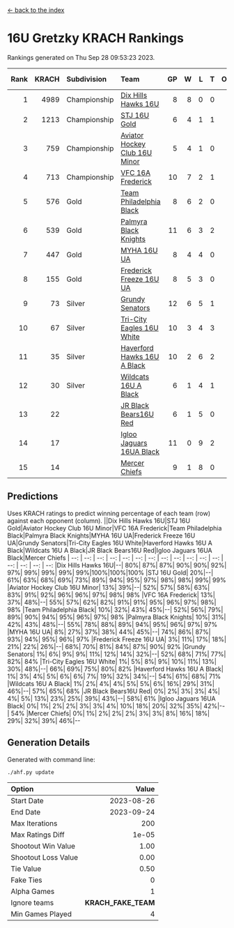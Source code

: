 [<- back to the index](readme.md)
# 16U Gretzky KRACH Rankings
Rankings generated on Thu Sep 28 09:53:23 2023.

Rank|KRACH|Subdivision|Team|GP|W|L|T|OTW|OTL|SoS|Exp Wins|Win Diff
---:|---:|:---|:---|---:|---:|---:|---:|---:|---:|---:|---:|---:
1|4989|Championship|[Dix Hills Hawks 16U](https://gamesheetstats.com/seasons/3659/teams/140688/schedule)|8|8|0|0|0|0|96|8.8|-0.0
2|1213|Championship|[STJ 16U Gold](https://gamesheetstats.com/seasons/3659/teams/140697/schedule)|6|4|1|1|1|0|425|5.4|0.0
3|759|Championship|[Aviator Hockey Club 16U Minor](https://gamesheetstats.com/seasons/3659/teams/140687/schedule)|5|4|1|0|2|1|299|4.9|0.0
4|713|Championship|[VFC 16A Frederick](https://gamesheetstats.com/seasons/3659/teams/140700/schedule)|10|7|2|1|0|1|626|8.4|0.0
5|576|Gold|[Team Philadelphia Black](https://gamesheetstats.com/seasons/3659/teams/140698/schedule)|8|6|2|0|1|0|294|6.9|0.0
6|539|Gold|[Palmyra Black Knights](https://gamesheetstats.com/seasons/3659/teams/140696/schedule)|11|6|3|2|0|0|464|7.9|0.0
7|447|Gold|[MYHA 16U UA](https://gamesheetstats.com/seasons/3659/teams/140695/schedule)|8|4|4|0|1|1|497|4.9|0.0
8|155|Gold|[Frederick Freeze 16U UA](https://gamesheetstats.com/seasons/3659/teams/140689/schedule)|8|5|3|0|0|0|215|5.9|0.0
9|73|Silver|[Grundy Senators](https://gamesheetstats.com/seasons/3659/teams/140690/schedule)|12|6|5|1|0|0|181|7.4|0.0
10|67|Silver|[Tri-City Eagles 16U White](https://gamesheetstats.com/seasons/3659/teams/140699/schedule)|10|3|4|3|0|0|226|5.4|0.0
11|35|Silver|[Haverford Hawks 16U A Black](https://gamesheetstats.com/seasons/3659/teams/140691/schedule)|10|2|6|2|0|1|580|3.9|0.0
12|30|Silver|[Wildcats 16U A Black](https://gamesheetstats.com/seasons/3659/teams/140725/schedule)|6|1|4|1|0|0|900|2.4|0.0
13|22||[JR Black Bears16U Red](https://gamesheetstats.com/seasons/3659/teams/140693/schedule)|6|1|5|0|0|0|222|1.9|0.0
14|17||[Igloo Jaguars 16UA Black](https://gamesheetstats.com/seasons/3659/teams/140692/schedule)|11|0|9|2|0|1|1420|1.9|0.0
15|14||[Mercer Chiefs](https://gamesheetstats.com/seasons/3659/teams/140694/schedule)|9|1|8|0|0|0|1267|1.9|0.0

## Predictions
Uses KRACH ratings to predict winning percentage of each team (row) against each opponent (column).
||Dix Hills Hawks 16U|STJ 16U Gold|Aviator Hockey Club 16U Minor|VFC 16A Frederick|Team Philadelphia Black|Palmyra Black Knights|MYHA 16U UA|Frederick Freeze 16U UA|Grundy Senators|Tri-City Eagles 16U White|Haverford Hawks 16U A Black|Wildcats 16U A Black|JR Black Bears16U Red|Igloo Jaguars 16UA Black|Mercer Chiefs
| --: | --: | --: | --: | --: | --: | --: | --: | --: | --: | --: | --: | --: | --: | --: | --: 
|Dix Hills Hawks 16U|--| 80%| 87%| 87%| 90%| 90%| 92%| 97%| 99%| 99%| 99%| 99%|100%|100%|100%
|STJ 16U Gold| 20%|--| 61%| 63%| 68%| 69%| 73%| 89%| 94%| 95%| 97%| 98%| 98%| 99%| 99%
|Aviator Hockey Club 16U Minor| 13%| 39%|--| 52%| 57%| 58%| 63%| 83%| 91%| 92%| 96%| 96%| 97%| 98%| 98%
|VFC 16A Frederick| 13%| 37%| 48%|--| 55%| 57%| 62%| 82%| 91%| 91%| 95%| 96%| 97%| 98%| 98%
|Team Philadelphia Black| 10%| 32%| 43%| 45%|--| 52%| 56%| 79%| 89%| 90%| 94%| 95%| 96%| 97%| 98%
|Palmyra Black Knights| 10%| 31%| 42%| 43%| 48%|--| 55%| 78%| 88%| 89%| 94%| 95%| 96%| 97%| 97%
|MYHA 16U UA|  8%| 27%| 37%| 38%| 44%| 45%|--| 74%| 86%| 87%| 93%| 94%| 95%| 96%| 97%
|Frederick Freeze 16U UA|  3%| 11%| 17%| 18%| 21%| 22%| 26%|--| 68%| 70%| 81%| 84%| 87%| 90%| 92%
|Grundy Senators|  1%|  6%|  9%|  9%| 11%| 12%| 14%| 32%|--| 52%| 68%| 71%| 77%| 82%| 84%
|Tri-City Eagles 16U White|  1%|  5%|  8%|  9%| 10%| 11%| 13%| 30%| 48%|--| 66%| 69%| 75%| 80%| 82%
|Haverford Hawks 16U A Black|  1%|  3%|  4%|  5%|  6%|  6%|  7%| 19%| 32%| 34%|--| 54%| 61%| 68%| 71%
|Wildcats 16U A Black|  1%|  2%|  4%|  4%|  5%|  5%|  6%| 16%| 29%| 31%| 46%|--| 57%| 65%| 68%
|JR Black Bears16U Red|  0%|  2%|  3%|  3%|  4%|  4%|  5%| 13%| 23%| 25%| 39%| 43%|--| 58%| 61%
|Igloo Jaguars 16UA Black|  0%|  1%|  2%|  2%|  3%|  3%|  4%| 10%| 18%| 20%| 32%| 35%| 42%|--| 54%
|Mercer Chiefs|  0%|  1%|  2%|  2%|  2%|  3%|  3%|  8%| 16%| 18%| 29%| 32%| 39%| 46%|--

## Generation Details

Generated with command line:
```
./ahf.py update
```

| Option | Value |
| :----- | ----: |
| Start Date | 2023-08-26 |
| End Date | 2023-09-24 |
| Max Iterations | 200 |
| Max Ratings Diff | 1e-05 |
| Shootout Win Value | 1.00 |
| Shootout Loss Value | 0.00 |
| Tie Value | 0.50 |
| Fake Ties | 0 |
| Alpha Games | 1 |
| Ignore teams | __KRACH_FAKE_TEAM__ |
| Min Games Played | 4 |

